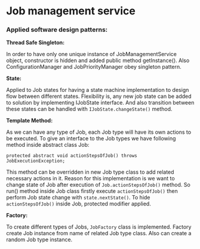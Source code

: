 # Job management service

### Applied software design patterns:

**Thread Safe Singleton:**

In order to have only one unique instance of JobManagementService object, constructor is hidden and added public method getInstance(). Also ConfigurationManager and JobPriorityManager obey singleton pattern.


**State:**

Applied to Job states for having a state machine implementation to design flow between different states. Flexibility is, any new job state can be added to solution by implementing IJobState interface. And also transition between these states can be handled with ```IJobState.changeState()``` method.

**Template Method:**

As we can have any type of Job, each Job type will have its own actions to be executed. To give an interface to the Job types we have following method inside abstract class Job: 
```
protected abstract void actionStepsOfJob() throws JobExecutionException;
```

This method can be overridden in new Job type class to add related necessary actions in it. Reason for this implementation is we want to change state of Job after execution of ```Job.actionStepsOfJob()``` method. So run() method inside Job class firstly execute ```actionStepsOfJob()``` then perform Job state change with ```state.nextState()```. To hide ```actionStepsOfJob()``` inside Job, protected modifier applied.

**Factory:**

To create different types of Jobs, `JobFactory` class is implemented. Factory create Job instance from name of related Job type class. Also can create a random Job type instance.
